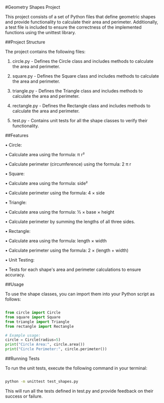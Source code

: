 #Geometry Shapes Project

This project consists of a set of Python files that define geometric shapes and provide functionality to calculate their area and perimeter. Additionally, a test file is included to ensure the correctness of the implemented functions using the unittest library.

##Project Structure

The project contains the following files:

1. circle.py - Defines the Circle class and includes methods to calculate the area and perimeter.

2. square.py - Defines the Square class and includes methods to calculate the area and perimeter.

3. triangle.py - Defines the Triangle class and includes methods to calculate the area and perimeter.

4. rectangle.py - Defines the Rectangle class and includes methods to calculate the area and perimeter.

5. test.py - Contains unit tests for all the shape classes to verify their functionality.

##Features

• Circle: 

  • Calculate area using the formula:  π r² 

  • Calculate perimeter (circumference) using the formula:  2 π r 

• Square: 

  • Calculate area using the formula:  side² 

  • Calculate perimeter using the formula:  4 × side 

• Triangle: 

  • Calculate area using the formula:  ½ × base × height 

  • Calculate perimeter by summing the lengths of all three sides.

• Rectangle: 

  • Calculate area using the formula:  length × width 

  • Calculate perimeter using the formula:  2 × (length + width) 

• Unit Testing: 

  • Tests for each shape's area and perimeter calculations to ensure accuracy.

   

##Usage

To use the shape classes, you can import them into your Python script as follows:

```python

from circle import Circle
from square import Square
from triangle import Triangle
from rectangle import Rectangle

# Example usage:
circle = Circle(radius=5)
print("Circle Area:", circle.area())
print("Circle Perimeter:", circle.perimeter())

```

##Running Tests

To run the unit tests, execute the following command in your terminal:

```bash

python -m unittest test_shapes.py

```

This will run all the tests defined in test.py and provide feedback on their success or failure.
